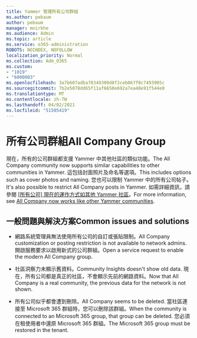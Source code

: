 ```yaml
---
title: Yammer 管理所有公司群組
ms.author: pebaum
author: pebaum
manager: mnirkhe
ms.audience: Admin
ms.topic: article
ms.service: o365-administration
ROBOTS: NOINDEX, NOFOLLOW
localization_priority: Normal
ms.collection: Adm_O365
ms.custom:
- "1019"
- "6000003"
ms.openlocfilehash: 3a7b607adba78349309d8f2ceb067f0c7493905c
ms.sourcegitcommit: 7b2e5078dd65f11af6650e692a7ea48e91f544e0
ms.translationtype: MT
ms.contentlocale: zh-TW
ms.lasthandoff: 04/02/2021
ms.locfileid: "51505419"
---
```

# <a name="all-company-group"></a><span data-ttu-id="90e35-102">所有公司群組</span><span class="sxs-lookup"><span data-stu-id="90e35-102">All Company Group</span></span>

<span data-ttu-id="90e35-103">現在，所有的公司群組都支援 Yammer 中其他社區的類似功能。</span><span class="sxs-lookup"><span data-stu-id="90e35-103">The All Company community now supports similar capabilities to other communities in Yammer.</span></span> <span data-ttu-id="90e35-104">這包括封面照片及命名等選項。</span><span class="sxs-lookup"><span data-stu-id="90e35-104">This includes options such as cover photos and naming.</span></span> <span data-ttu-id="90e35-105">您也可以限制 Yammer 中的所有公司帖子。</span><span class="sxs-lookup"><span data-stu-id="90e35-105">It's also possible to restrict All Company posts in Yammer.</span></span> <span data-ttu-id="90e35-106">如需詳細資訊，請參閱 [ [所有公司] 現在的運作方式如其他 Yammer 社區](https://docs.microsoft.com/yammer/manage-yammer-groups/yammer-all-company-yammer-community)。</span><span class="sxs-lookup"><span data-stu-id="90e35-106">For more information, see [All Company now works like other Yammer communities](https://docs.microsoft.com/yammer/manage-yammer-groups/yammer-all-company-yammer-community).</span></span>

## <a name="common-issues-and-solutions"></a><span data-ttu-id="90e35-107">一般問題與解決方案</span><span class="sxs-lookup"><span data-stu-id="90e35-107">Common issues and solutions</span></span>

- <span data-ttu-id="90e35-108">網路系統管理員無法使用所有公司的自訂或張貼限制。</span><span class="sxs-lookup"><span data-stu-id="90e35-108">All Company customization or posting restriction is not available to network admins.</span></span> <span data-ttu-id="90e35-109">開啟服務要求以啟用新式的公司群組。</span><span class="sxs-lookup"><span data-stu-id="90e35-109">Open a service request to enable the modern All Company group.</span></span>

- <span data-ttu-id="90e35-110">社區洞察力未顯示舊資料。</span><span class="sxs-lookup"><span data-stu-id="90e35-110">Community Insights doesn't show old data.</span></span> <span data-ttu-id="90e35-111">現在，所有公司都是真正的社區，不會顯示先前的網路資料。</span><span class="sxs-lookup"><span data-stu-id="90e35-111">Now that All Company is a real community, the previous data for the network is not shown.</span></span>

- <span data-ttu-id="90e35-112">所有公司似乎都會遭到刪除。</span><span class="sxs-lookup"><span data-stu-id="90e35-112">All Company seems to be deleted.</span></span> <span data-ttu-id="90e35-113">當社區連接至 Microsoft 365 群組時，您可以刪除該群組。</span><span class="sxs-lookup"><span data-stu-id="90e35-113">When the community is connected to an Microsoft 365 group, that group can be deleted.</span></span> <span data-ttu-id="90e35-114">您必須在租使用者中還原 Microsoft 365 群組。</span><span class="sxs-lookup"><span data-stu-id="90e35-114">The Microsoft 365 group must be restored in the tenant.</span></span>

